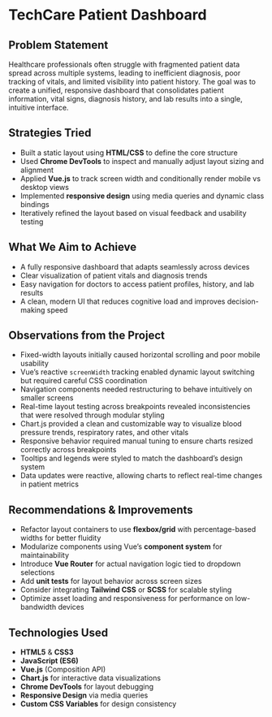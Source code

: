 # TechCare Patient Dashboard

## Problem Statement  
Healthcare professionals often struggle with fragmented patient data spread across multiple systems, leading to inefficient diagnosis, poor tracking of vitals, and limited visibility into patient history. The goal was to create a unified, responsive dashboard that consolidates patient information, vital signs, diagnosis history, and lab results into a single, intuitive interface.

## Strategies Tried  
- Built a static layout using **HTML/CSS** to define the core structure  
- Used **Chrome DevTools** to inspect and manually adjust layout sizing and alignment  
- Applied **Vue.js** to track screen width and conditionally render mobile vs desktop views  
- Implemented **responsive design** using media queries and dynamic class bindings  
- Iteratively refined the layout based on visual feedback and usability testing

## What We Aim to Achieve  
- A fully responsive dashboard that adapts seamlessly across devices  
- Clear visualization of patient vitals and diagnosis trends  
- Easy navigation for doctors to access patient profiles, history, and lab results  
- A clean, modern UI that reduces cognitive load and improves decision-making speed

## Observations from the Project  
- Fixed-width layouts initially caused horizontal scrolling and poor mobile usability  
- Vue’s reactive `screenWidth` tracking enabled dynamic layout switching but required careful CSS coordination  
- Navigation components needed restructuring to behave intuitively on smaller screens  
- Real-time layout testing across breakpoints revealed inconsistencies that were resolved through modular styling
- Chart.js provided a clean and customizable way to visualize blood pressure trends, respiratory rates, and other vitals
- Responsive behavior required manual tuning to ensure charts resized correctly across breakpoints
- Tooltips and legends were styled to match the dashboard’s design system
- Data updates were reactive, allowing charts to reflect real-time changes in patient metrics


## Recommendations & Improvements  
- Refactor layout containers to use **flexbox/grid** with percentage-based widths for better fluidity  
- Modularize components using Vue’s **component system** for maintainability  
- Introduce **Vue Router** for actual navigation logic tied to dropdown selections  
- Add **unit tests** for layout behavior across screen sizes  
- Consider integrating **Tailwind CSS** or **SCSS** for scalable styling  
- Optimize asset loading and responsiveness for performance on low-bandwidth devices

## Technologies Used  
- **HTML5** & **CSS3**  
- **JavaScript (ES6)**  
- **Vue.js** (Composition API)
- **Chart.js** for interactive data visualizations 
- **Chrome DevTools** for layout debugging  
- **Responsive Design** via media queries  
- **Custom CSS Variables** for design consistency

